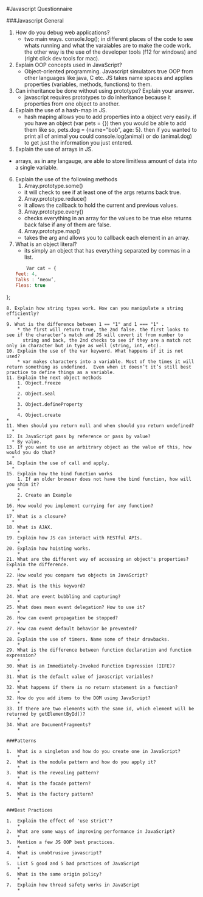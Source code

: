 #Javascript Questionnaire

###Javascript General

1. How do you debug web applications?
   *  two main ways. console.log(); in different places of the code to see whats running and what the varaiables are to make the code         work. the other way is the use of the developer tools (f12 for windows) and (right click dev tools for mac).
2. Explain OOP concepts used in JavaScript?
    * Object-oriented programming. Javascript simulators true OOP from other languages like java, C etc. JS takes name spaces and applies properties (variables, methods, functions) to them. 
3. Can inheritance be done without using prototype? Explain your answer.
    * javascript requires prototypes to do inheritance because it properties from one object to another.
4. Explain the use of a hash-map in JS.
    * hash maping allows you to add properties into a object very easily. if you have an object (var pets = {}) then you would be able to add them like so, pets.dog = {name="bob", age: 5}. then if you wanted to print all of animal you could console.log(animal) or do (animal.dog) to get just the information you just entered.
5. Explain the use of arrays in JS.
  * arrays, as in any langauge, are able to store limitless amount of data into a single variable. 
6. Explain the use of the following methods
    1. Array.prototype.some() 
      * it will check to see if at least one of the args returns back true.
    2. Array.prototype.reduce() 
      * it allows the callback to hold the current and previous values.
    3. Array.prototype.every() 
      * checks everything in an array for the values to be true else returns back false if any of them are false.
    4. Array.prototype.map() 
      * takes the arg and allows you to callback each element in an array.
7. What is an object literal?
	* its simply an object that has everything separated by commas in a list.
	```Javascript
		Var cat = {
	Feet: 4,
	Talks : ‘meow’,
	Fleas: true
};
```
8. Explain how string types work. How can you manipulate a string efficiently?
	* 
9. What is the difference between 1 == "1" and 1 === "1" .
    * the first will return true, the 2nd false. the first looks to see if the character’s match and JS will covert it from number to 
      string and back, the 2nd checks to see if they are a match not only in character but in type as well (string, int, etc).
10. Explain the use of the var keyword. What happens if it is not used?
	* var makes characters into a variable. Most of the times it will return something as undefined.  Even when it doesn’t it’s still best practice to define things as a variable. 
11. Explain the next object methods
    1. Object.freeze
	*
    2. Object.seal
	*
    3. Object.defineProperty
	*
    4. Object.create
*
11. When should you return null and when should you return undefined?
  * 
12. Is JavaScript pass by reference or pass by value?
  * By value.
13. If you want to use an arbitrary object as the value of this, how would you do that?
  * 
14. Explain the use of call and apply.
  * 
15. Explain how the bind function works
    1. If an older browser does not have the bind function, how will you shim it?
	*
    2. Create an Example
	*
16. How would you implement currying for any function?
  *
17. What is a closure?
  * 
18. What is AJAX.
	*
19. Explain how JS can interact with RESTful APIs.
	*
20. Explain how hoisting works.
	*
21. What are the different way of accessing an object's properties? Explain the difference.
	*
22. How would you compare two objects in JavaScript?
	*
23. What is the this keyword?
	*
24. What are event bubbling and capturing?
	*
25. What does mean event delegation? How to use it?
	*
26. How can event propagation be stopped?
	*
27. How can event default behavior be prevented?
	*
28. Explain the use of timers. Name some of their drawbacks.
	*
29. What is the difference between function declaration and function expression?
	*
30. What is an Immediately-Invoked Function Expression (IIFE)?
	*
31. What is the default value of javascript variables?
	*
32. What happens if there is no return statement in a function?
	*
32. How do you add items to the DOM using JavaScript?
	*
33. If there are two elements with the same id, which element will be returned by getElementById()?
	*
34. What are DocumentFragments?
	*

###Patterns 

1.	What is a singleton and how do you create one in JavaScript?
	*
2.	What is the module pattern and how do you apply it?
	*	
3.	What is the revealing pattern?
	*	
4.	What is the facade pattern?
	*	
5.	What is the factory pattern?
	*	

###Best Practices

1.	Explain the effect of 'use strict'?
	* 	
2.	What are some ways of improving performance in JavaScript?
	*	
3.	Mention a few JS OOP best practices.
	*	
4.	What is unobtrusive javascript?
	*	
5.	List 5 good and 5 bad practices of JavaScript
	*	
6.	What is the same origin policy?
	*	
7.	Explain how thread safety works in JavaScript
	*	
